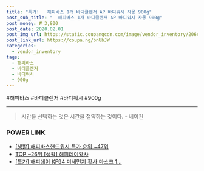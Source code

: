 ```yaml
--- 
title: "특가!   해피바스 1개 바디클렌저 AP 바디워시 자몽 900g" 
post_sub_title: "  해피바스 1개 바디클렌저 AP 바디워시 자몽 900g" 
post_money: ₩ 3,800 
post_date: 2020.02.01 
post_img_url: https://static.coupangcdn.com/image/vendor_inventory/206c/9784f647183d82af0535daacf53111f828eacdac808648e6942d9741af19.jpg 
post_link_url: https://coupa.ng/bnUbJW 
categories: 
  - vendor_inventory 
tags: 
  - 해피바스 
  - 바디클렌저 
  - 바디워시 
  - 900g 
--- 
```

  #해피바스 #바디클렌저 #바디워시 #900g 
<hr> 

> 시간을 선택하는 것은 시간을 절약하는 것이다. - 베이컨 


### POWER LINK

* <a href="https://blog.naver.com/sakai111/221789044889" target="_blank"> [생활] 해피바스핸드워시 특가 순위 ~47위</a>
* <a href="https://blog.naver.com/an0733/221789515677" target="_blank"> TOP ~26위 [생활] 해피데이황사</a>
* <a href="https://blog.naver.com/santokki14/221790438139" target="_blank">[특가] 해피데이 KF94 미세먼지 황사 마스크 1...</a>
